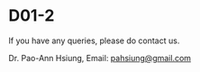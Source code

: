 # D01-2
If you have any queries, please do contact us.

Dr. Pao-Ann Hsiung, Email: pahsiung@gmail.com 
